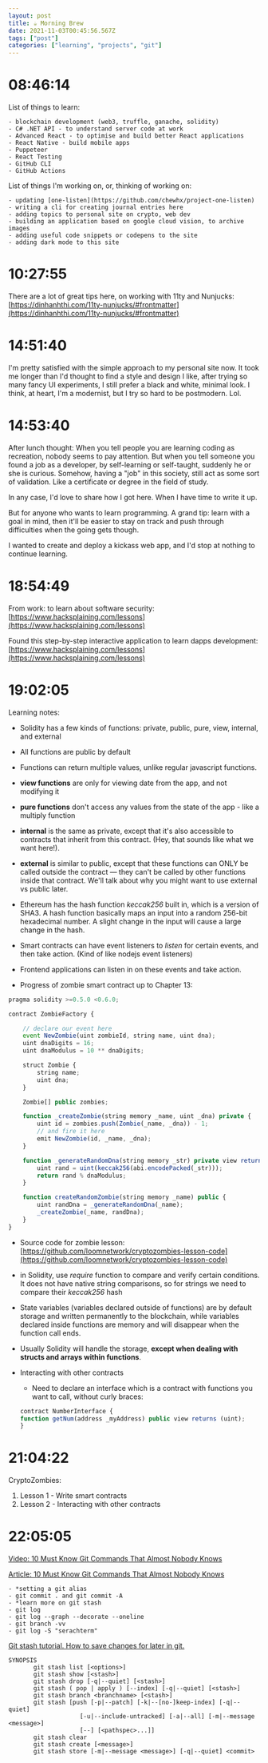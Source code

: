 ```yaml
---
layout: post
title: ☕ Morning Brew
date: 2021-11-03T00:45:56.567Z
tags: ["post"]
categories: ["learning", "projects", "git"]
---
```


<!-- cSpell:disable -->

# 08:46:14

List of things to learn:

```
- blockchain development (web3, truffle, ganache, solidity)
- C# .NET API - to understand server code at work
- Advanced React - to optimise and build better React applications
- React Native - build mobile apps
- Puppeteer
- React Testing
- GitHub CLI
- GitHub Actions
```

List of things I'm working on, or, thinking of working on:

```
- updating [one-listen](https://github.com/chewhx/project-one-listen)
- writing a cli for creating journal entries here
- adding topics to personal site on crypto, web dev
- building an application based on google cloud vision, to archive images
- adding useful code snippets or codepens to the site
- adding dark mode to this site
```

# 10:27:55

There are a lot of great tips here, on working with 11ty and Nunjucks: [https://dinhanhthi.com/11ty-nunjucks/#frontmatter](https://dinhanhthi.com/11ty-nunjucks/#frontmatter)

# 14:51:40

I'm pretty satisfied with the simple approach to my personal site now. It took me longer than I'd thought to find a style and design I like, after trying so many fancy UI experiments, I still prefer a black and white, minimal look. I think, at heart, I'm a modernist, but I try so hard to be postmodern. Lol.

# 14:53:40

After lunch thought: When you tell people you are learning coding as recreation, nobody seems to pay attention. But when you tell someone you found a job as a developer, by self-learning or self-taught, suddenly he or she is curious. Somehow, having a "job" in this society, still act as some sort of validation. Like a certificate or degree in the field of study.

In any case, I'd love to share how I got here. When I have time to write it up.

But for anyone who wants to learn programming. A grand tip: learn with a goal in mind, then it'll be easier to stay on track and push through difficulties when the going gets though.

I wanted to create and deploy a kickass web app, and I'd stop at nothing to continue learning.

# 18:54:49

From work: to learn about software security: [https://www.hacksplaining.com/lessons](https://www.hacksplaining.com/lessons)

Found this step-by-step interactive application to learn dapps development: [https://www.hacksplaining.com/lessons](https://www.hacksplaining.com/lessons)

# 19:02:05

Learning notes:

- Solidity has a few kinds of functions: private, public, pure, view, internal, and external
- All functions are public by default
- Functions can return multiple values, unlike regular javascript functions.
- **view functions** are only for viewing date from the app, and not modifying it
- **pure functions** don't access any values from the state of the app - like a multiply function
- **internal** is the same as private, except that it's also accessible to contracts that inherit from this contract. (Hey, that sounds like what we want here!).
- **external** is similar to public, except that these functions can ONLY be called outside the contract — they can't be called by other functions inside that contract. We'll talk about why you might want to use external vs public later.

- Ethereum has the hash function _keccak256_ built in, which is a version of SHA3. A hash function basically maps an input into a random 256-bit hexadecimal number. A slight change in the input will cause a large change in the hash.

- Smart contracts can have event listeners to _listen_ for certain events, and then take action. (Kind of like nodejs event listeners)
- Frontend applications can listen in on these events and take action.

- Progress of zombie smart contract up to Chapter 13:

```javascript
pragma solidity >=0.5.0 <0.6.0;

contract ZombieFactory {

    // declare our event here
    event NewZombie(uint zombieId, string name, uint dna);
    uint dnaDigits = 16;
    uint dnaModulus = 10 ** dnaDigits;

    struct Zombie {
        string name;
        uint dna;
    }

    Zombie[] public zombies;

    function _createZombie(string memory _name, uint _dna) private {
        uint id = zombies.push(Zombie(_name, _dna)) - 1;
        // and fire it here
        emit NewZombie(id, _name, _dna);
    }

    function _generateRandomDna(string memory _str) private view returns (uint) {
        uint rand = uint(keccak256(abi.encodePacked(_str)));
        return rand % dnaModulus;
    }

    function createRandomZombie(string memory _name) public {
        uint randDna = _generateRandomDna(_name);
        _createZombie(_name, randDna);
    }
}
```

- Source code for zombie lesson: [https://github.com/loomnetwork/cryptozombies-lesson-code](https://github.com/loomnetwork/cryptozombies-lesson-code)

- in Solidity, use _require_ function to compare and verify certain conditions. It does not have native string comparisons, so for strings we need to compare their _keccak256_ hash
- State variables (variables declared outside of functions) are by default storage and written permanently to the blockchain, while variables declared inside functions are memory and will disappear when the function call ends.
- Usually Solidity will handle the storage, **except when dealing with structs and arrays within functions**.

- Interacting with other contracts
  - Need to declare an interface which is a contract with functions you want to call, without curly braces:
  ```javascript
  contract NumberInterface {
  function getNum(address _myAddress) public view returns (uint);
  }
  ```

# 21:04:22

CryptoZombies:

1. Lesson 1 - Write smart contracts
2. Lesson 2 - Interacting with other contracts

# 22:05:05

[Video: 10 Must Know Git Commands That Almost Nobody Knows](https://youtu.be/mnmYwRoSisg)

[Article: 10 Must Know Git Commands That Almost Nobody Knows](https://blog.webdevsimplified.com/2021-10/advanced-git-commands/)

```text
- *setting a git alias
- git commit . and git commit -A
- *learn more on git stash
- git log
- git log --graph --decorate --oneline
- git branch -vv
- git log -S "serachterm"
```

[Git stash tutorial. How to save changes for later in git.](https://youtu.be/-aPoRU5W8lA)

```
SYNOPSIS
       git stash list [<options>]
       git stash show [<stash>]
       git stash drop [-q|--quiet] [<stash>]
       git stash ( pop | apply ) [--index] [-q|--quiet] [<stash>]
       git stash branch <branchname> [<stash>]
       git stash [push [-p|--patch] [-k|--[no-]keep-index] [-q|--quiet]
                    [-u|--include-untracked] [-a|--all] [-m|--message <message>]
                    [--] [<pathspec>...]]
       git stash clear
       git stash create [<message>]
       git stash store [-m|--message <message>] [-q|--quiet] <commit>
```

